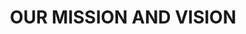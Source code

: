 ---
maaImg: "/assets/images/benefits/ma.jpg"
description:
    paragraph_1: "Ma Kiran Jain, born on October 17th, 1955, and departed from us on June 15th, 2015, was not just a person, but a beacon of hope and resilience. Her words echoed a profound truth that resonates deeply within us: the failure of a society to nurture the dreams of its hardworking and talented youth is a failure of the society as a whole."

    paragraph_2: "Kiran Jain believed fervently that the progress of a society is intricately tied to the aspirations and achievements of its diligent and industrious members. She understood that when barriers such as lack of resources impede the realization of these dreams, it not only hampers individual potential but also casts a shadow over the collective advancement of society. Despite facing extreme hardships in her own life, Kiran Jain remained a symbol of unwavering hope and resilience."

    paragraph_3: "Her smile, even in the face of adversity, was a testament to her inner strength and unwavering spirit. It was her wish that no deserving Her smile, even in the face of adversity, was a testament to her inner strength and unwavering spirit. It was her wish that no deserving individual should be deprived of the opportunity to fulfill their dreams due to circumstances beyond their control. "
    
    paragraph_4: "In her vision, she saw the empowerment of every hardworking and talented youth as essential to steering society towards a path of progress and prosperity.From the seeds of her unwavering belief and vision, the Kiran Foundation was established. Inspired by her life and guided by her principles, the foundation endeavors to uplift and support those who, like Kiran Jain herself, confront obstacles on their journey to realizing their aspirations."

descriptionOne:
    line1: "Ma Kiran Jain, born on October 17th, 1955, and departed from us on June 15th, 2015, was not just a person, but a beacon of hope and resilience. Her words echoed a profound truth that resonates deeply within us: the failure of a society to nurture the dreams of its hardworking and talented youth is a failure of the society as a whole."
    line2: "  Kiran Jain believed fervently that the progress of a society is intricately tied to the aspirations and achievements of its diligent and industrious members. She understood that when barriers such as lack of resources impede the realization of these dreams, it not only hampers individual potential but also casts a shadow over the collective advancement of society. Despite facing extreme hardships in her own life, Kiran Jain remained a symbol of unwavering hope and resilience."
    line3: "Her smile, even in the face of adversity, was a testament to her"
descriptionSecond:
    line1: " inner strength and unwavering spirit. It was her wish that no deserving Her smile, even in the face of adversity, was a testament to her inner strength and unwavering spirit. It was her wish that no deserving individual should be deprived of the opportunity to fulfill their dreams due to circumstances beyond their control. "
    line2: "In her vision, she saw the empowerment of every hardworking and talented youth as essential to steering society towards a path of progress and prosperity.From the seeds of her unwavering belief and vision, the Kiran Foundation was established. Inspired by her life and guided by her principles, the foundation endeavors to uplift and support those who, like Kiran Jain herself, confront obstacles on their journey to realizing their aspirations. "


#our mission and vision section

title: "OUR MISSION AND VISION"
cardOne:
  imgIcon: "/assets/svg/vision.svg" 
  heading: "Vision"
  description: "We dream of a society where merit, dedication and hard work take the driver's seat."
cardSecond:
  imgIcon: "/assets/svg/mission.svg"
  heading: "Mission"
  description: "To empower socially, physically and financially disadvantaged sections of society and provide wings to their dreams."  
cardThird:
  imgIcon: "/assets/svg/values.svg"
  heading: "Values"
  description: "Knowledge, Transparency, Discipline and Compassion are the foundation of our mission."
---